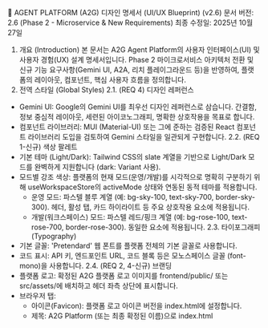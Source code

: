 🎨 AGENT PLATFORM (A2G) 디자인 명세서 (UI/UX Blueprint) (v2.6)
문서 버전: 2.6 (Phase 2 - Microservice & New Requirements)
최종 수정일: 2025년 10월 27일
1. 개요 (Introduction)
본 문서는 A2G Agent Platform의 사용자 인터페이스(UI) 및 사용자 경험(UX) 설계 명세서입니다. Phase 2 마이크로서비스 아키텍처 전환 및 신규 기능 요구사항(Gemini UI, A2A, 리치 플레이그라운드 등)을 반영하여, 플랫폼의 레이아웃, 컴포넌트, 핵심 사용자 흐름을 정의합니다.
2. 전역 스타일 (Global Styles)
2.1. (REQ 4) 디자인 레퍼런스
 * Gemini UI: Google의 Gemini UI를 최우선 디자인 레퍼런스로 삼습니다. 간결함, 정보 중심적 레이아웃, 세련된 아이코노그래피, 명확한 상호작용을 목표로 합니다.
 * 컴포넌트 라이브러리: MUI (Material-UI) 또는 그에 준하는 검증된 React 컴포넌트 라이브러리 도입을 검토하여 Gemini 스타일을 일관되게 구현합니다.
2.2. (REQ 1-신규) 색상 팔레트
 * 기본 테마 (Light/Dark): Tailwind CSS의 slate 계열을 기반으로 Light/Dark 모드를 완벽하게 지원합니다 (dark: Variant 사용).
 * 모드별 강조 색상: 플랫폼의 현재 모드(운영/개발)를 시각적으로 명확히 구분하기 위해 useWorkspaceStore의 activeMode 상태와 연동된 동적 테마를 적용합니다.
   * 운영 모드: 파스텔 블루 계열 (예: bg-sky-100, text-sky-700, border-sky-300). 헤더, 활성 탭, 카드 하이라이트 등 주요 상호작용 요소에 적용됩니다.
   * 개발(워크스페이스) 모드: 파스텔 레드/핑크 계열 (예: bg-rose-100, text-rose-700, border-rose-300). 동일한 요소에 적용됩니다.
2.3. 타이포그래피 (Typography)
 * 기본 글꼴: 'Pretendard' 웹 폰트를 플랫폼 전체의 기본 글꼴로 사용합니다.
 * 코드 표시: API 키, 엔드포인트 URL, 코드 블록 등은 모노스페이스 글꼴 (font-mono)을 사용합니다.
2.4. (REQ 2, 4-신규) 브랜딩
 * 플랫폼 로고: 확정된 A2G 플랫폼 로고 이미지를 frontend/public/ 또는 src/assets/에 배치하고 헤더 좌측 상단에 표시합니다.
 * 브라우저 탭:
   * 아이콘(Favicon): 플랫폼 로고 아이콘 버전을 index.html에 설정합니다.
   * 제목: A2G Platform (또는 최종 확정된 이름)으로 index.html <title> 태그에 설정합니다.
3. 전체 레이아웃 (Overall Layout)
플랫폼의 핵심 UI는 헤더(Header)와 컨텐츠(Main Content)로 구성된 2단 구조를 채택합니다.
 * WorkspaceHeader (상단 고정): 플랫폼 전역 컨트롤 패널. 현재 activeMode에 따라 강조 색상(블루/레드)이 동적으로 변경됩니다.
 * Main Content Area (중앙): react-router-dom의 <Outlet>을 통해 동적으로 렌더링되는 영역. 사용자의 역할(role)에 따라 접근이 제어됩니다.
3.1. WorkspaceHeader (상단 헤더)
 * 좌측 영역 (REQ 2, 4):
   * A2G 플랫폼 로고 및 이름.
   * 클릭 시 메인 대시보드(/)로 이동합니다.
 * 중앙 영역:
   * 모드 전환 토글: 운영(Production) ↔ 워크스페이스(Workspace) 모드를 전환하는 스위치.
 * 우측 영역:
   * 사용자 프로필 드롭다운:
     * 로그인 시 사용자 ID(username)가 표시되는 버튼.
     * 클릭 시 드롭다운 메뉴 표시:
       * 상단: 이름 (역할), 이메일, 팀(부서) 정보 표시.
       * 메뉴: 'Key 생성' (/my-keys), '설정' (/settings/general) 링크.
       * 하단: '로그아웃' 버튼.
   * 로그아웃 상태: '로그인' 버튼 표시.
3.2. 메인 대시보드 (/ 경로, App.tsx)
activeMode에 따라 뷰를 조건부 렌더링합니다 (role='PENDING' 사용자는 접근 불가).
 * AgentCardProduction (운영 모드 뷰):
   * 타이틀 (파스텔 블루 계열).
   * (REQ 1) AI 랭킹 기반으로 정렬된 '운영 에이전트 카드' 목록을 grid 레이아웃으로 표시합니다.
 * AgentCardWorkspace (워크스페이스 모드 뷰):
   * 타이틀 (파스텔 레드 계열).
   * '새 에이전트 만들기' (+) 카드 (REQ 9): 클릭 시 AddAgentModal 표시.
   * 사용자가 생성한 '개발 에이전트 카드' 목록.
 * AgentCard 컴포넌트 디자인 (REQ 5):
   * 카드 배경: 사용자가 설정한 카드 색상(card_color) 또는 모드별 기본 파스텔 색상 (인라인 스타일 적용).
   * 카드 상단:
     * 좌측: 사용자 설정 로고(logo_url) (없을 시 기본 아이콘) - 원형 또는 사각형.
     * 중앙: 에이전트 제목(title) (굵게, 2줄 제한).
     * 우측 (워크스페이스): 호버 시 '수정'/'삭제' 아이콘 버튼 표시 (REQ 9).
     * 우측 (운영): 헬스 상태(🟢/🔴/⚪️) 아이콘 및 텍스트 표시 (REQ 12).
   * 카드 본문:
     * 설명(description) (3-4줄 제한).
     * 기능(capabilities / skill_kr/skill_en): #태그 형식으로 최대 2줄까지 표시.
   * 카드 하단 (경계선 위):
     * 좌측: 생성자 ID (owner_username).
     * 우측: 팀(부서)명 (owner_deptname_kr 등).
   * (신규) 비활성 상태 (REQ 10, 11, 12): status='DISABLED'일 경우, 카드 전체에 opacity-60 grayscale을 적용하여 비활성화되었음을 명확히 표시.
 * AddAgentModal 컴포넌트 (REQ 5, 9):
   * '새 에이전트' 또는 '에이전트 수정' 모달.
   * 입력 필드: 이름(name), 설명(description), 프레임워크(Framework) 드롭다운 (Agno, Langchain, ADK, Custom - REQ 2), 스킬(ko/en), 로고 URL, 카드 색상(Hex 입력 또는 팔레트 선택).
   * '생성' / '저장' 버튼 (클릭 시 MyAgentViewSet API 호출).
3.3. Agent Playground (상세 페이지, /workspace/:id 등)
2~3단 레이아웃 구조.
 * PlaygroundSidebar (좌측) (REQ 6, 7, 8):
   * '새 대화' 버튼 (REQ 8): 클릭 시 새 ChatSession 생성 API 호출, ChatPlayground 및 LiveTrace 초기화.
   * '대화 히스토리' 목록 (REQ 6, 7): 사용자/에이전트별 세션 목록 표시. 클릭 시 loadSessionDetails를 호출하여 해당 세션의 메시지와 Trace 로그를 모두 복구.
   * '세션 삭제' 버튼 (신규): 각 세션 항목 호버 시 '삭제' 아이콘 표시.
 * TraceCapturePanel (중앙 - 워크스페이스 모드 전용):
   * 패널 스크롤 (REQ 1-신규): 설정 영역이 길어질 경우, 패널 전체가 스크롤됩니다.
   * 설정 영역 (접기 가능):
     * 프레임워크 설정 (REQ 1, 7.7): agent.framework 값에 따라 동적 UI 렌더링.
       * Agno: 'Agno Base URL' 입력, '불러오기' 버튼, '채팅 대상' (Agent/Team) 선택 드롭다운, 'CORS 가이드' 표시.
       * Custom: 'Agent Endpoint (실행 주소)' 입력 필드 표시.
       * (향후) Langchain, ADK: A2A 프로토콜(REQ 2) 연동 상태 또는 수동 설정 UI 표시.
     * Trace/LLM 설정:
       * 'Trace Endpoint' (읽기 전용, 복사 버튼) - (REQ 3)
       * 'Platform API Key' (읽기 전용, 복사 버튼) - (REQ 3)
       * 사용 가능 LLM 목록 (REQ 2-신규): 현재 활성화/Healthy 상태인 LLM 모델 이름들을 태그 형태로 표시.
     * 가이드: 환경 변수(AGENT_LLM_ENDPOINT 등) 설정 가이드 표시.
   * Live Trace 로그 (REQ 7, 9, 10):
     * LiveTrace 컴포넌트: WebSocket을 통해 실시간 로그 수신 및 렌더링.
     * TraceLogItem 컴포넌트:
       * (REQ 8) 로그 타입(LLM, Tool)별 아이콘/색상 구분.
       * (REQ 10) Multi-Agent 추적을 위한 agent_id 태그 및 배경색 구분.
     * 상단: '로그 지우기' (DB 영구 삭제), '재연결' 버튼.
     * 스크롤 (REQ 9): 로그 영역 내부에 독립적인 스크롤 적용.
 * ChatPlayground (우측) (REQ 3):
   * ChatMessageList:
     * Markdown 렌더링 (테이블, 목록 등).
     * 코드 블록 하이라이팅 및 복사 버튼.
     * 파일/이미지 메시지 표시 (미리보기, 다운로드 링크).
   * ChatInput:
     * 메시지 입력 (textarea).
     * 파일/이미지 업로드 버튼 (클릭 시 chat-service로 업로드).
     * 전송 버튼 (아이콘 디자인 개선, isWaitingForResponse 시 비활성화).
3.4. 설정 페이지 (/settings/* 경로, SettingsLayout.tsx + 각 탭 컴포넌트)
 * 좌측 (SettingsLayout):
   * 탭 네비게이션: 역할(role)에 따라 동적 표시. (일반, 사용자 관리, LLM 모델 관리, 사용량 통계 등)
 * 우측 (Outlet):
   * /settings/general: 테마, 언어 설정.
   * /settings/users: 사용자 목록, 필터, 역할 변경, 삭제.
   * /settings/models: LLM 목록, 등록/수정, 헬스 상태(🟢/🔴/⚪️), 활성 토글, 삭제.
   * /settings/stats-usage: LLM 통계 (날짜/그룹 필터, 누적 막대 차트, 테이블).
3.5. 승인 대기 페이지 (PendingApprovalPage.tsx, 조건부 렌더링)
 * role이 PENDING인 사용자가 로그인 시 Layout.tsx에 의해 전체 화면으로 렌더링된다.
 * 중앙 정렬 카드 UI (로고, 제목, 설명, 사용자 정보, 로그아웃 버튼).
4. 핵심 사용자 흐름 (Key User Flow)
 * 신규 사용자 진입: 로그인 -> PendingApprovalPage 표시.
 * 관리자 승인: /settings/users -> '승인'.
 * 일반 사용자 진입: 로그인 -> 메인 앱 (App.tsx 대시보드).
 * 에이전트 생성 (Agno):
   * / (워크스페이스) -> '+' 카드 클릭 -> AddAgentModal.
   * 정보 입력 (Name, Desc, Framework: Agno 등) -> '생성'.
   * App.tsx에 카드 생성됨.
 * 에이전트 개발 및 테스트 (Agno):
   * Agno 카드 클릭 -> /workspace/:id 진입.
   * TraceCapturePanel: 'Agno Base URL' (http://localhost:9080) 입력 -> '불러오기' -> '채팅 대상' 드롭다운에서 (예: main-agent) 선택.
   * 'Trace Endpoint'와 'Platform API Key' 복사 -> 로컬 Agno 에이전트 환경변수(AGENT_LLM_ENDPOINT, AGENT_LLM_API_KEY)로 설정.
   * 'CORS 가이드' 확인 및 로컬 Agno main.py에 적용 후 재시작.
   * ChatPlayground: 메시지 입력 ("테스트") -> '전송'.
   * AgentPlayground가 agno.service 호출 -> http://localhost:9080/agents/main-agent/runs로 FormData POST 요청.
   * Agno 에이전트가 요청 수신 -> 내부 LLM 호출 (플랫폼 LogProxyView 경유).
   * LiveTrace: WebSocket으로 LLM 호출 로그(Input/Output) 실시간 수신 및 렌더링.
   * ChatPlayground: Agno 에이전트의 최종 응답(스트리밍) 수신 및 표시.
 * 히스토리 복구:
   * PlaygroundSidebar: 과거 세션 클릭.
   * ChatPlayground에 해당 세션의 메시지(ChatMessage) 복구됨.
   * LiveTrace에 해당 세션의 Trace 로그(LogEntry) 복구됨.
 * 운영 에이전트 조회:
   * 헤더 토글 -> '운영' 모드.
   * App.tsx에 **AI 랭킹(REQ 1)**으로 정렬된 운영 에이전트 카드 목록 표시.

